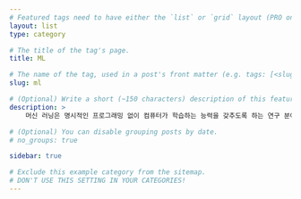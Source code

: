 ```yaml
---
# Featured tags need to have either the `list` or `grid` layout (PRO only).
layout: list
type: category

# The title of the tag's page.
title: ML

# The name of the tag, used in a post's front matter (e.g. tags: [<slug>]).
slug: ml

# (Optional) Write a short (~150 characters) description of this featured tag.
description: >
    머신 러닝은 명시적인 프로그래밍 없이 컴퓨터가 학습하는 능력을 갖추도록 하는 연구 분야이다. _Arthur Samuel, 1959

# (Optional) You can disable grouping posts by date.
# no_groups: true

sidebar: true

# Exclude this example category from the sitemap.
# DON'T USE THIS SETTING IN YOUR CATEGORIES!
---
```

